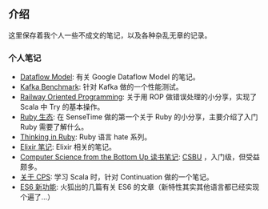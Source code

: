 ## 介绍

这里保存着我个人一些不成文的笔记，以及各种杂乱无章的记录。

### 个人笔记
- [Dataflow Model](https://paper.dropbox.com/doc/Dataflow-Model-6GCcfZriy8zi8v3MPZghi): 有关 Google Dataflow Model 的笔记。
- [Kafka Benchmark](https://github.com/lerencao/kafka-benchmark-runner): 针对 Kafka 做的一个性能测试。
- [Railway Oriented Programming](./railway-oriented-programming): 关于用 ROP 做错误处理的小分享，实现了 Scala 中 Try 的基本操作。
- [Ruby 生态](./ruby-ecosystem): 在 SenseTime 做的第一个关于 Ruby 的小分享，主要介绍了入门 Ruby 需要了解什么。
- [Thinking in Ruby](https://github.com/lerencao/notes/issues/53): Ruby 语言 hate 系列。
- [Elixir 笔记](./about-elixir):  Elixir 相关的笔记。
- [Computer Science from the Bottom Up 读书笔记](./csbu): [CSBU](http://www.bottomupcs.com) ，入门级，但受益颇多。
- [关于 CPS](./about-cps): 学习 Scala 时，针对 Continuation 做的一个笔记。
- [ES6 新功能](https://github.com/lerencao/notes/issues/46): 火狐出的几篇有关 ES6 的文章（新特性其实其他语言都已经实现个遍了...）

